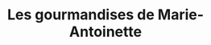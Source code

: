 ---
title: "Les gourmandises de Marie-Antoinette"
url: /montreal/les-gourmandises-de-marie-antoinette/
shop: Konditorei
---